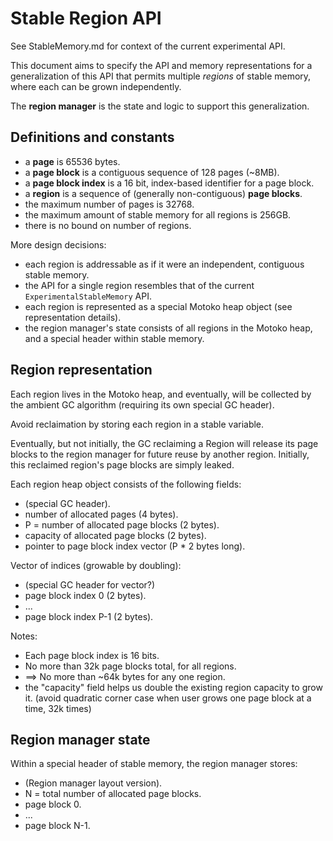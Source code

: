 # Stable Region API

See StableMemory.md for context of the current experimental API.

This document aims to specify the API and memory representations for a generalization
of this API that permits multiple _regions_ of stable memory, where each can be
grown independently.

The **region manager** is the state and logic to support this generalization.

## Definitions and constants

 - a **page** is 65536 bytes.
 - a **page block** is a contiguous sequence of 128 pages (~8MB).
 - a **page block index** is a 16 bit, index-based identifier for a page block.
 - a **region** is a sequence of (generally non-contiguous) **page blocks**.
 - the maximum number of pages is 32768.
 - the maximum amount of stable memory for all regions is 256GB.
 - there is no bound on number of regions.

More design decisions:

 - each region is addressable as if it were an independent, contiguous stable memory.
 - the API for a single region resembles that of the current `ExperimentalStableMemory` API.
 - each region is represented as a special Motoko heap object (see representation details).
 - the region manager's state consists of all regions in the Motoko heap, and
   a special header within stable memory.

## Region representation

Each region lives in the Motoko heap, and eventually, will be
collected by the ambient GC algorithm (requiring its own special GC
header).

Avoid reclaimation by storing each region in a stable variable.

Eventually, but not initially, the GC reclaiming a Region will release
its page blocks to the region manager for future reuse by another
region.  Initially, this reclaimed region's page blocks are simply
leaked.

Each region heap object consists of the following fields:

 - (special GC header).
 - number of allocated pages (4 bytes).
 - P = number of allocated page blocks (2 bytes).
 - capacity of allocated page blocks (2 bytes).
 - pointer to page block index vector (P * 2 bytes long).

Vector of indices (growable by doubling):

 - (special GC header for vector?)
 - page block index 0 (2 bytes).
 - ...
 - page block index P-1 (2 bytes).

Notes:

 - Each page block index is 16 bits.
 - No more than 32k page blocks total, for all regions.
 - ==> No more than ~64k bytes for any one region.
 - the "capacity" field helps us double the existing region capacity to grow it.
   (avoid quadratic corner case when user grows one page block at a time, 32k times)


## Region manager state
 
Within a special header of stable memory, the region manager stores:

 - (Region manager layout version).
 - N = total number of allocated page blocks.
 - page block 0.
 - ...
 - page block N-1.
 




